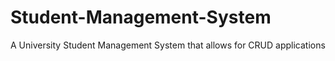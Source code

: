 # Student-Management-System
A University Student Management System that allows for CRUD applications

